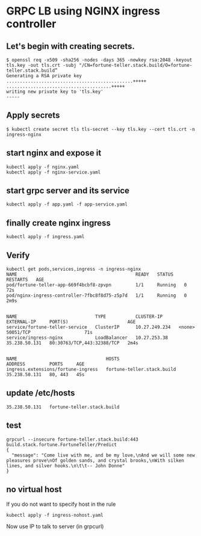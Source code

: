 # GRPC LB using NGINX ingress controller

## Let's begin with creating secrets.
```
$ openssl req -x509 -sha256 -nodes -days 365 -newkey rsa:2048 -keyout tls.key -out tls.crt -subj "/CN=fortune-teller.stack.build/O=fortune-teller.stack.build”
Generating a RSA private key
...............................................+++++
.......................................+++++
writing new private key to 'tls.key'
-----
```
## Apply secrets
```
$ kubectl create secret tls tls-secret --key tls.key --cert tls.crt -n ingress-nginx
```
## start nginx and expose it 
```
kubectl apply -f nginx.yaml
kubectl apply -f nginx-service.yaml
```

## start grpc server and its service
```
kubectl apply -f app.yaml -f app-service.yaml
```

## finally create nginx ingress
```
kubectl apply -f ingress.yaml
```

## Verify 
```
kubectl get pods,services,ingress -n ingress-nginx
NAME                                            READY   STATUS    RESTARTS   AGE
pod/fortune-teller-app-669f4bcbf8-zpvpn         1/1     Running   0          72s
pod/nginx-ingress-controller-7fbc8f8d75-z5p7d   1/1     Running   0          2m9s


NAME                             TYPE           CLUSTER-IP      EXTERNAL-IP     PORT(S)                      AGE
service/fortune-teller-service   ClusterIP      10.27.249.234   <none>          50051/TCP                    71s
service/ingress-nginx            LoadBalancer   10.27.253.38    35.238.50.131   80:30763/TCP,443:32388/TCP   2m4s


NAME                                 HOSTS                        ADDRESS         PORTS     AGE
ingress.extensions/fortune-ingress   fortune-teller.stack.build   35.238.50.131   80, 443   45s
```

## update /etc/hosts
```
35.238.50.131   fortune-teller.stack.build
```

## test
```
grpcurl --insecure fortune-teller.stack.build:443 build.stack.fortune.FortuneTeller/Predict
{
  "message": "Come live with me, and be my love,\nAnd we will some new pleasures prove\nOf golden sands, and crystal brooks,\nWith silken lines, and silver hooks.\n\t\t-- John Donne"
}
```

## no virtual host

If you do not want to specify host in the rule
```
kubectl apply -f ingress-nohost.yaml
```

Now use IP to talk to server (in grpcurl)
